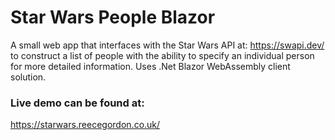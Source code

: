 # Star Wars People Blazor

A small web app that interfaces with the Star Wars API at: https://swapi.dev/ to construct a list of people with the ability to specify an individual person for more detailed information.
Uses .Net Blazor WebAssembly client solution.

### Live demo can be found at: 
https://starwars.reecegordon.co.uk/ 
